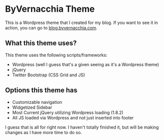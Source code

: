 # ByVernacchia Theme
This is a Wordpress theme that I created for my blog. If you want to see it in action, you can go to [blog.byvernacchia.com](http://blog.byvernacchia.com).

## What this theme uses?
This theme uses the following scripts/frameworks:
* Wordpress (well I guess that's a given seeing as it's a Wordpress theme)
* jQuery
* Twitter Bootstrap (CSS Grid and JS)

## Options this theme has
* Customizable navigation
* Widgetized Sidebar
* Most Current jQuery utilizing Wordpress loading (1.8.2)
* All JS loaded via Wordpress and not just inserted into footer

I guess that is all for right now. I haven't totally finished it, but will be making changes as I have more time to do so.
